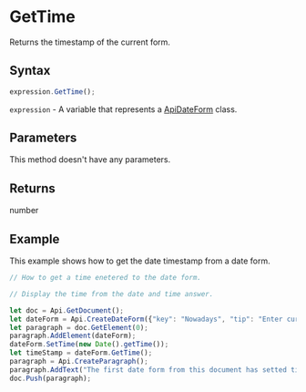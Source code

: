 # GetTime

Returns the timestamp of the current form.

## Syntax

```javascript
expression.GetTime();
```

`expression` - A variable that represents a [ApiDateForm](../ApiDateForm.md) class.

## Parameters

This method doesn't have any parameters.

## Returns

number

## Example

This example shows how to get the date timestamp from a date form.

```javascript editor-pdf
// How to get a time enetered to the date form.

// Display the time from the date and time answer.

let doc = Api.GetDocument();
let dateForm = Api.CreateDateForm({"key": "Nowadays", "tip": "Enter current date", "required": true, "placeholder": "Your date here", "format": "mm.dd.yyyy", "lang": "en-US"});
let paragraph = doc.GetElement(0);
paragraph.AddElement(dateForm);
dateForm.SetTime(new Date().getTime());
let timeStamp = dateForm.GetTime();
paragraph = Api.CreateParagraph();
paragraph.AddText("The first date form from this document has setted time: " + new Date(timeStamp));
doc.Push(paragraph);
```
